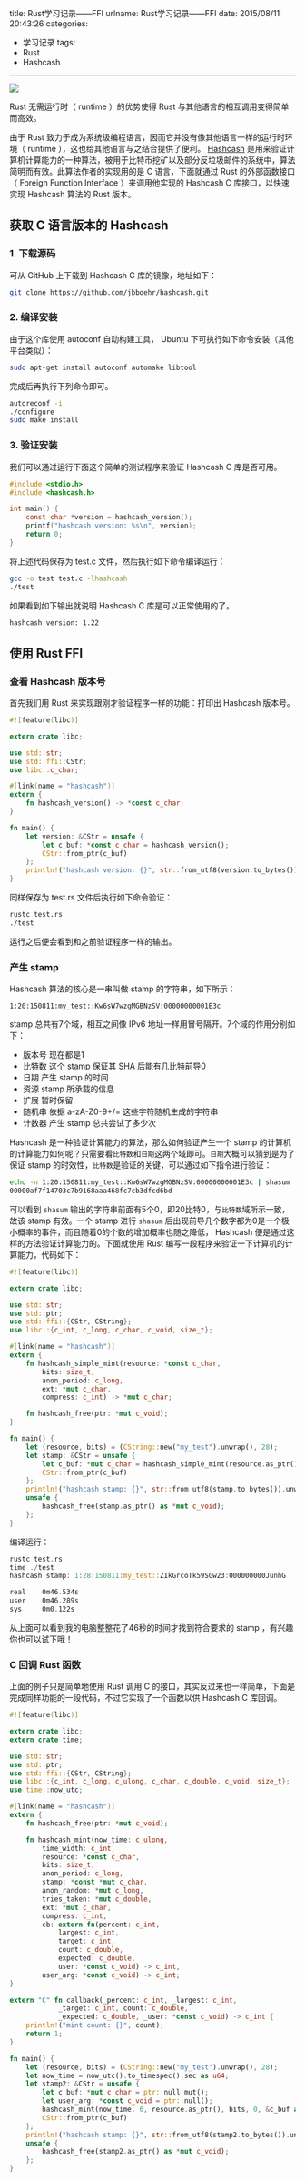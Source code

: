 title: Rust学习记录——FFI
urlname: Rust学习记录——FFI
date: 2015/08/11 20:43:26
categories:
- 学习记录
tags:
- Rust
- Hashcash

---
![](https://image.covertness.me/rust_ffi_languages.png)

Rust 无需运行时（ runtime ）的优势使得 Rust 与其他语言的相互调用变得简单而高效。
<!-- more -->

由于 Rust 致力于成为系统级编程语言，因而它并没有像其他语言一样的运行时环境（ runtime ），这也给其他语言与之结合提供了便利。 [Hashcash](http://www.hashcash.org) 是用来验证计算机计算能力的一种算法，被用于比特币挖矿以及部分反垃圾邮件的系统中，算法简明而有效。此算法作者的实现用的是 C 语言，下面就通过 Rust 的外部函数接口（ Foreign Function Interface ）来调用他实现的 Hashcash C 库接口，以快速实现 Hashcash 算法的 Rust 版本。

## 获取 C 语言版本的 Hashcash
### 1. 下载源码
可从 GitHub 上下载到 Hashcash C 库的镜像，地址如下：
```bash
git clone https://github.com/jbboehr/hashcash.git
```

### 2. 编译安装
由于这个库使用 autoconf 自动构建工具， Ubuntu 下可执行如下命令安装（其他平台类似）：
```bash
sudo apt-get install autoconf automake libtool
```

完成后再执行下列命令即可。
```bash
autoreconf -i
./configure
sudo make install
```

### 3. 验证安装
我们可以通过运行下面这个简单的测试程序来验证 Hashcash C 库是否可用。
```c
#include <stdio.h>
#include <hashcash.h>

int main() {
	const char *version = hashcash_version();
	printf("hashcash version: %s\n", version);
	return 0;
}
```

将上述代码保存为 test.c 文件，然后执行如下命令编译运行：
```bash
gcc -o test test.c -lhashcash
./test
```

如果看到如下输出就说明 Hashcash C 库是可以正常使用的了。
```bash
hashcash version: 1.22
```

## 使用 Rust FFI
### 查看 Hashcash 版本号
首先我们用 Rust 来实现跟刚才验证程序一样的功能：打印出 Hashcash 版本号。
```rust
#![feature(libc)]

extern crate libc;

use std::str;
use std::ffi::CStr;
use libc::c_char;

#[link(name = "hashcash")]
extern {
	fn hashcash_version() -> *const c_char;
}

fn main() {
	let version: &CStr = unsafe {
		let c_buf: *const c_char = hashcash_version();
		CStr::from_ptr(c_buf)
	};
	println!("hashcash version: {}", str::from_utf8(version.to_bytes()).unwrap());
}
```

同样保存为 test.rs 文件后执行如下命令验证：
```bash
rustc test.rs 
./test
```

运行之后便会看到和之前验证程序一样的输出。

### 产生 stamp
Hashcash 算法的核心是一串叫做 stamp 的字符串，如下所示：
```
1:20:150811:my_test::Kw6sW7wzgMGBNzSV:00000000001E3c
```
stamp 总共有7个域，相互之间像 IPv6 地址一样用冒号隔开。7个域的作用分别如下：
- 版本号 现在都是1
- 比特数 这个 stamp 保证其 [SHA](http://baike.baidu.com/view/531723.htm) 后能有几比特前导0
- 日期 产生 stamp 的时间
- 资源 stamp 所承载的信息
- 扩展 暂时保留
- 随机串 依据 a-zA-Z0-9+/= 这些字符随机生成的字符串
- 计数器 产生 stamp 总共尝试了多少次

Hashcash 是一种验证计算能力的算法，那么如何验证产生一个 stamp 的计算机的计算能力如何呢？只需要看`比特数`和`日期`这两个域即可。`日期`大概可以猜到是为了保证 stamp 的时效性，`比特数`是验证的关键，可以通过如下指令进行验证：
```bash
echo -n 1:20:150811:my_test::Kw6sW7wzgMGBNzSV:00000000001E3c | shasum
00000af7f14703c7b9168aaa468fc7cb3dfcd6bd
```
可以看到 `shasum` 输出的字符串前面有5个0，即20比特0，与`比特数`域所示一致，故该 stamp 有效。一个 stamp 进行 `shasum` 后出现前导几个数字都为0是一个极小概率的事件，而且随着0的个数的增加概率也随之降低， Hashcash 便是通过这样的方法验证计算能力的。下面就使用 Rust 编写一段程序来验证一下计算机的计算能力，代码如下：
```rust
#![feature(libc)]

extern crate libc;

use std::str;
use std::ptr;
use std::ffi::{CStr, CString};
use libc::{c_int, c_long, c_char, c_void, size_t};

#[link(name = "hashcash")]
extern {
    fn hashcash_simple_mint(resource: *const c_char,
        bits: size_t,
        anon_period: c_long,
        ext: *mut c_char,
        compress: c_int) -> *mut c_char;

    fn hashcash_free(ptr: *mut c_void);
}

fn main() {
    let (resource, bits) = (CString::new("my_test").unwrap(), 28);
    let stamp: &CStr = unsafe {
        let c_buf: *mut c_char = hashcash_simple_mint(resource.as_ptr(), bits, 0, ptr::null_mut(), 0);
        CStr::from_ptr(c_buf)
    };
    println!("hashcash stamp: {}", str::from_utf8(stamp.to_bytes()).unwrap());
    unsafe {
        hashcash_free(stamp.as_ptr() as *mut c_void);
    };
}
```

编译运行：
```rust
rustc test.rs 
time ./test
hashcash stamp: 1:28:150811:my_test::ZIkGrcoTk59SGw23:000000000JunhG

real    0m46.534s
user    0m46.289s
sys     0m0.122s
```

从上面可以看到我的电脑整整花了46秒的时间才找到符合要求的 stamp ，有兴趣你也可以试下哦！

### C 回调 Rust 函数
上面的例子只是简单地使用 Rust 调用 C 的接口，其实反过来也一样简单，下面是完成同样功能的一段代码，不过它实现了一个函数以供 Hashcash C 库回调。
```rust
#![feature(libc)]

extern crate libc;
extern crate time;

use std::str;
use std::ptr;
use std::ffi::{CStr, CString};
use libc::{c_int, c_long, c_ulong, c_char, c_double, c_void, size_t};
use time::now_utc;

#[link(name = "hashcash")]
extern {
    fn hashcash_free(ptr: *mut c_void);

    fn hashcash_mint(now_time: c_ulong,
        time_width: c_int, 
        resource: *const c_char,
        bits: size_t,
        anon_period: c_long,
        stamp: *const *mut c_char,
        anon_random: *mut c_long,
        tries_taken: *mut c_double,
        ext: *mut c_char,
        compress: c_int,
        cb: extern fn(percent: c_int,
            largest: c_int,
            target: c_int,
            count: c_double,
            expected: c_double,
            user: *const c_void) -> c_int,
        user_arg: *const c_void) -> c_int;
}

extern "C" fn callback(_percent: c_int, _largest: c_int,
            _target: c_int, count: c_double,
            _expected: c_double, _user: *const c_void) -> c_int {
    println!("mint count: {}", count);
    return 1;
}

fn main() {
    let (resource, bits) = (CString::new("my_test").unwrap(), 28);
    let now_time = now_utc().to_timespec().sec as u64;
    let stamp2: &CStr = unsafe {
        let c_buf: *mut c_char = ptr::null_mut();
        let user_arg: *const c_void = ptr::null();
        hashcash_mint(now_time, 6, resource.as_ptr(), bits, 0, &c_buf as *const *mut c_char, ptr::null_mut(), ptr::null_mut(), ptr::null_mut(), 0, callback, user_arg);
        CStr::from_ptr(c_buf)
    };
    println!("hashcash stamp: {}", str::from_utf8(stamp2.to_bytes()).unwrap());
    unsafe {
        hashcash_free(stamp2.as_ptr() as *mut c_void);
    };
}
```